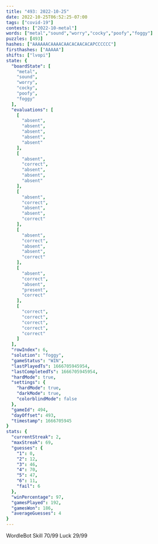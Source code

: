 ```yaml
---
title: "493: 2022-10-25"
date: 2022-10-25T06:52:25-07:00
tags: ["covid-19"]
contests: ["2022-10-metal"]
words: ["metal","sound","worry","cocky","poofy","foggy"]
puzzles: [493]
hashes: ["AAAAAACAAAACAACACAACACAPCCCCCC"]
firsthashes: ["AAAAA"]
shifts: ["lvopi"]
state: {
  "boardState": [
    "metal",
    "sound",
    "worry",
    "cocky",
    "poofy",
    "foggy"
  ],
  "evaluations": [
    [
      "absent",
      "absent",
      "absent",
      "absent",
      "absent"
    ],
    [
      "absent",
      "correct",
      "absent",
      "absent",
      "absent"
    ],
    [
      "absent",
      "correct",
      "absent",
      "absent",
      "correct"
    ],
    [
      "absent",
      "correct",
      "absent",
      "absent",
      "correct"
    ],
    [
      "absent",
      "correct",
      "absent",
      "present",
      "correct"
    ],
    [
      "correct",
      "correct",
      "correct",
      "correct",
      "correct"
    ]
  ],
  "rowIndex": 6,
  "solution": "foggy",
  "gameStatus": "WIN",
  "lastPlayedTs": 1666705945954,
  "lastCompletedTs": 1666705945954,
  "hardMode": true,
  "settings": {
    "hardMode": true,
    "darkMode": true,
    "colorblindMode": false
  },
  "gameId": 494,
  "dayOffset": 493,
  "timestamp": 1666705945
}
stats: {
  "currentStreak": 2,
  "maxStreak": 69,
  "guesses": {
    "1": 0,
    "2": 12,
    "3": 46,
    "4": 70,
    "5": 47,
    "6": 11,
    "fail": 6
  },
  "winPercentage": 97,
  "gamesPlayed": 192,
  "gamesWon": 186,
  "averageGuesses": 4
}
---
```

<!-- more -->
WordleBot
Skill 70/99
Luck 29/99
